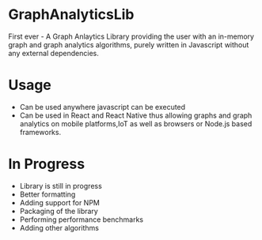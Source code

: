 # GraphAnalyticsLib
First ever - A Graph Anlaytics Library providing the user with an in-memory graph and graph analytics algorithms, purely written in Javascript without any external dependencies.



# Usage
- Can be used anywhere javascript can be executed
- Can be used in React and React Native thus allowing graphs and graph analytics on mobile platforms,IoT as well as browsers or Node.js based frameworks.



# In Progress
- Library is still in progress
- Better formatting
- Adding support for NPM
- Packaging of the library
- Performing performance benchmarks
- Adding other algorithms
